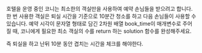 호텔을 운영 중인 코니는 최소한의 객실만을 사용하여 예약 손님들을 받으려고 합니다. 
한 번 사용한 객실은 퇴실 시간을 기준으로 10분간 청소를 하고 다음 손님들이 사용할 수 있습니다.
예약 시각이 문자열 형태로 담긴 2차원 배열 book_time이 매개변수로 주어질 때,
코니에게 필요한 최소 객실의 수를 return 하는 solution 함수를 완성해주세요.

즉 퇴실을 하고 난뒤 10분 동안 겹치는 시간을 체크를 해야한다.

